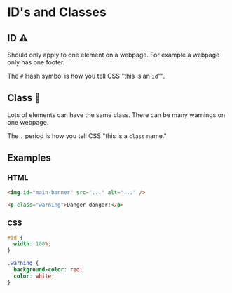 # ID's and Classes

## ID ⚠️
Should only apply to one element on a webpage. For example a webpage only has one footer.

The `#` Hash symbol is how you tell CSS "this is an `id`"".

## Class 🚀
Lots of elements can have the same class. There can be many warnings on one webpage.

The `.` period is how you tell CSS "this is a `class` name."

## Examples

### HTML

```html
<img id="main-banner" src="..." alt="..." />

<p class="warning">Danger danger!</p>
```

### CSS

```css
#id {
  width: 100%;
}

.warning {
  background-color: red;
  color: white;
}
```
